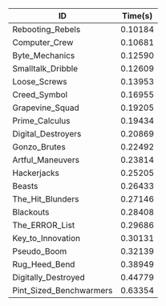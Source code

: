 |ID|Time(s)|
|-|-|
|Rebooting_Rebels|0.10184|
|Computer_Crew|0.10681|
|Byte_Mechanics|0.12590|
|Smalltalk_Dribble|0.12609|
|Loose_Screws|0.13953|
|Creed_Symbol|0.16955|
|Grapevine_Squad|0.19205|
|Prime_Calculus|0.19434|
|Digital_Destroyers|0.20869|
|Gonzo_Brutes|0.22492|
|Artful_Maneuvers|0.23814|
|Hackerjacks|0.25205|
|Beasts|0.26433|
|The_Hit_Blunders|0.27146|
|Blackouts|0.28408|
|The_ERROR_List|0.29686|
|Key_to_Innovation|0.30131|
|Pseudo_Boom|0.32139|
|Rug_Heed_Bend|0.38949|
|Digitally_Destroyed|0.44779|
|Pint_Sized_Benchwarmers|0.63354|
